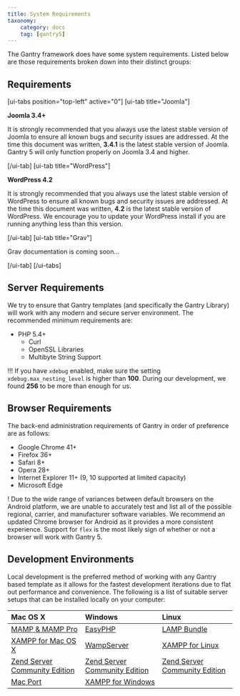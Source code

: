```yaml
---
title: System Requirements
taxonomy:
    category: docs
    tag: [gantry5]
---
```


The Gantry framework does have some system requirements. Listed below are those requirements broken down into their distinct groups:

Requirements
-------------------

[ui-tabs position="top-left" active="0"]
[ui-tab title="Joomla"]

**Joomla 3.4+**

It is strongly recommended that you always use the latest stable version of Joomla to ensure all known bugs and security issues are addressed. At the time this document was written, **3.4.1** is the latest stable version of Joomla. Gantry 5 will only function properly on Joomla 3.4 and higher.

[/ui-tab]
[ui-tab title="WordPress"]

**WordPress 4.2**

It is strongly recommended that you always use the latest stable version of WordPress to ensure all known bugs and security issues are addressed. At the time this document was written, **4.2** is the latest stable version of WordPress. We encourage you to update your WordPress install if you are running anything less than this version.

[/ui-tab]
[ui-tab title="Grav"]

Grav documentation is coming soon...

[/ui-tab]
[/ui-tabs]

## Server Requirements

We try to ensure that Gantry templates (and specifically the Gantry Library) will work with any modern and secure server environment. The recommended minimum requirements are:

* PHP 5.4+
    * Curl
    * OpenSSL Libraries
    * Multibyte String Support

!!! If you have `xdebug` enabled, make sure the setting ` xdebug.max_nesting_level` is higher than **100**. During our development, we found **256** to be more than enough for us.

## Browser Requirements

The back-end administration requirements of Gantry in order of preference are as follows:

* Google Chrome 41+
* Firefox 36+
* Safari 8+
* Opera 28+
* Internet Explorer 11+ (9, 10 supported at limited capacity)
* Microsoft Edge

! Due to the wide range of variances between default browsers on the Android platform, we are unable to accurately test and list all of the possible regional, carrier, and manufacturer software variables. We recommend an updated Chrome browser for Android as it provides a more consistent experience. Support for `flex` is the most likely sign of whether or not a browser will work with Gantry 5.

## Development Environments

Local development is the preferred method of working with any Gantry based template as it allows for the fastest development iterations due to flat out performance and convenience. The following is a list of suitable server setups that can be installed locally on your computer:


| Mac OS X                                                                                              | Windows                                                                     | Linux                                                                       |
| :-----                                                                                                | :-----                                                                      | :-----                                                                      |
| [MAMP & MAMP Pro](http://www.mamp.info/)                                                              | [EasyPHP](http://www.easyphp.org/)                                          | [LAMP Bundle](http://en.wikipedia.org/wiki/LAMP_(software_bundle))          |
| [XAMPP for Mac OS X](http://www.apachefriends.org/en/xampp-macosx.html)                               | [WampServer](http://www.wampserver.com/en/)                                 | [XAMPP for Linux](http://www.apachefriends.org/en/xampp-linux.html)         |
| [Zend Server Community Edition](http://www.zend.com/en/products/server-ce/)                           | [Zend Server Community Edition](http://www.zend.com/en/products/server-ce/) | [Zend Server Community Edition](http://www.zend.com/en/products/server-ce/) |
| [Mac Port](http://www.techiecorner.com/174/how-to-install-apache-php-mysql-with-macport-in-mac-os-x/) | [XAMPP for Windows](http://www.apachefriends.org/en/xampp-windows.html)     |                                                                             |


